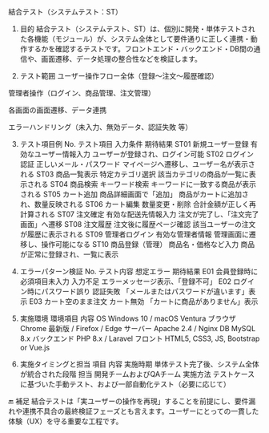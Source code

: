  結合テスト（システムテスト：ST）
1. 目的
結合テスト（システムテスト、ST）は、個別に開発・単体テストされた各機能（モジュール）が、システム全体として要件通りに正しく連携・動作するかを確認するテストです。フロントエンド・バックエンド・DB間の通信や、画面遷移、データ処理の整合性などを検証します。

2. テスト範囲
ユーザー操作フロー全体（登録〜注文〜履歴確認）

管理者操作（ログイン、商品管理、注文管理）

各画面の画面遷移、データ連携

エラーハンドリング（未入力、無効データ、認証失敗 等）

3. テスト項目例
No.	テスト項目	入力条件	期待結果
ST01	新規ユーザー登録	有効なユーザー情報入力	ユーザーが登録され、ログイン可能
ST02	ログイン認証	正しいメール・パスワード	マイページへ遷移し、ユーザー名が表示される
ST03	商品一覧表示	特定カテゴリ選択	該当カテゴリの商品が一覧に表示される
ST04	商品検索	キーワード検索	キーワードに一致する商品が表示される
ST05	カート追加	商品詳細画面で「追加」	商品がカートに追加され、数量反映される
ST06	カート編集	数量変更・削除	合計金額が正しく再計算される
ST07	注文確定	有効な配送先情報入力	注文が完了し、「注文完了画面」へ遷移
ST08	注文履歴	注文後に履歴ページ確認	該当ユーザーの注文が履歴に表示される
ST09	管理者ログイン	有効な管理者情報	管理画面に遷移し、操作可能になる
ST10	商品登録（管理）	商品名・価格など入力	商品が正常に登録され、一覧に表示

4. エラーパターン検証
No.	テスト内容	想定エラー	期待結果
E01	会員登録時に必須項目未入力	入力不足	エラーメッセージ表示、「登録不可」
E02	ログイン時にパスワード誤り	認証失敗	「メールまたはパスワードが違います」表示
E03	カート空のまま注文	カート無効	「カートに商品がありません」表示


5. 実施環境
環境項目	内容
OS	Windows 10 / macOS Ventura
ブラウザ	Chrome 最新版 / Firefox / Edge
サーバー	Apache 2.4 / Nginx
DB	MySQL 8.x
バックエンド	PHP 8.x / Laravel
フロント	HTML5, CSS3, JS, Bootstrap or Vue.js

6. 実施タイミングと担当
項目	内容
実施時期	単体テスト完了後、システム全体が統合された段階
担当	開発チームおよびQAチーム
実施方法	テストケースに基づいた手動テスト、および一部自動化テスト（必要に応じて）

🔚 補足
結合テストは「実ユーザーの操作を再現」することを前提にし、要件漏れや連携不具合の最終検証フェーズとも言えます。ユーザーにとっての一貫した体験（UX）を守る重要な工程です。